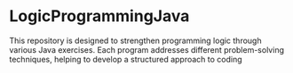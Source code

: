 # LogicProgrammingJava
This repository is designed to strengthen programming logic through various Java exercises. Each program addresses different problem-solving techniques, helping to develop a structured approach to coding
